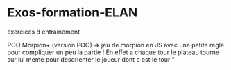 # Exos-formation-ELAN
exercices d entrainement <br>
<p> POO  Morpion+ (version POO) => jeu de morpion en JS avec une petite regle pour compliquer un peu la partie !
  En effet a chaque tour le plateau tourne sur lui meme pour desorienter le joueur dont c est le tour "</p>

